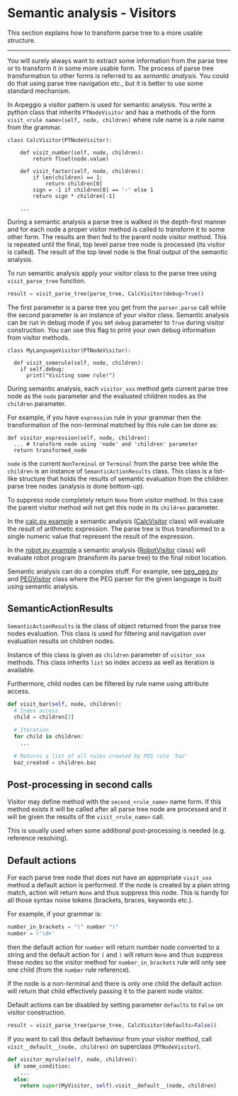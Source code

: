 # Semantic analysis - Visitors

This section explains how to transform parse tree to a more usable structure.

---

You will surely always want to extract some information from the parse tree or
to transform it in some more usable form.  The process of parse tree
transformation to other forms is referred to as *semantic analysis*.  You could
do that using parse tree navigation etc., but it is better to use some standard
mechanism.

In Arpeggio a visitor pattern is used for semantic analysis. You write a python
class that inherits `PTNodeVisitor` and has a methods of the form
`visit_<rule name>(self, node, children)` where rule name is a rule name from
the grammar.

    class CalcVisitor(PTNodeVisitor):

        def visit_number(self, node, children):
            return float(node.value)

        def visit_factor(self, node, children):
            if len(children) == 1:
                return children[0]
            sign = -1 if children[0] == '-' else 1
            return sign * children[-1]

        ...


During a semantic analysis a parse tree is walked in the depth-first manner and
for each node a proper visitor method is called to transform it to some other
form. The results are then fed to the parent node visitor method.  This is
repeated until the final, top level parse tree node is processed (its visitor is
called). The result of the top level node is the final output of the semantic
analysis.


To run semantic analysis apply your visitor class to the parse tree using
`visit_parse_tree` function.

```python
result = visit_parse_tree(parse_tree, CalcVisitor(debug=True))
```

The first parameter is a parse tree you get from the `parser.parse` call while
the second parameter is an instance of your visitor class. Semantic analysis can
be run in debug mode if you set `debug` parameter to `True` during visitor
construction. You can use this flag to print your own debug information from
visitor methods.

    class MyLanguageVisitor(PTNodeVisitor):

      def visit_somerule(self, node, children):
        if self.debug:
          print("Visiting some rule!")

During semantic analysis, each `visitor_xxx` method gets current parse tree node
as the `node` parameter and the evaluated children nodes as the `children`
parameter.

For example, if you have `expression` rule in your grammar then the
transformation of the non-terminal matched by this rule can be done as:

    def visitor_expression(self, node, children):
      ... # transform node using 'node' and 'children' parameter
      return transformed_node


`node` is the current `NonTerminal` or `Terminal` from the parse tree while the
`children` is an instance of `SemanticActionResults` class. This class is a
list-like structure that holds the results of semantic evaluation from the
children parse tree nodes (analysis is done bottom-up).

To suppress node completely return `None` from visitor method. In this case
the parent visitor method will not get this node in its `children` parameter.

In the [calc.py
example](https://github.com/textX/Arpeggio/blob/master/examples/calc/calc.py)
a semantic analysis
([CalcVisitor](https://github.com/textX/Arpeggio/blob/master/examples/calc/calc.py#L31)
class) will evaluate the result of arithmetic expression. The parse tree is thus
transformed to a single numeric value that represent the result of the
expression.

In the [robot.py
example](https://github.com/textX/Arpeggio/tree/master/examples/robot) a
semantic analysis
([RobotVisitor](https://github.com/textX/Arpeggio/blob/master/examples/robot/robot.py#L36)
class) will evaluate robot program (transform its parse tree) to the final robot
location.

Semantic analysis can do a complex stuff. For example, see
[peg_peg.py](https://github.com/textX/Arpeggio/blob/master/examples/peg_peg/peg_peg.py)
and
[PEGVisitor](https://github.com/textX/Arpeggio/blob/master/arpeggio/peg.py#L53)
class where the PEG parser for the given language is built using semantic
analysis.


## SemanticActionResults

`SemanticActionResults` is the class of object returned from the parse tree nodes evaluation.
This class is used for filtering and navigation over evaluation results on children nodes.

Instance of this class is given as `children` parameter of `visitor_xxx`
methods.  This class inherits `list` so index access as well as iteration is
available.

Furthermore, child nodes can be filtered by rule name using attribute access.

```python
def visit_bar(self, node, children):
  # Index access
  child = children[2]

  # Iteration
  for child in children:
    ...

  # Returns a list of all rules created by PEG rule 'baz'
  baz_created = children.baz
```

## Post-processing in second calls

Visitor may define method with the `second_<rule_name>` name form. If this
method exists it will be called after all parse tree node are processed and it
will be given the results of the `visit_<rule_name>` call.

This is usually used when some additional post-processing is needed (e.g.
reference resolving).


## Default actions

For each parse tree node that does not have an appropriate `visit_xxx` method a
default action is performed. If the node is created by a plain string match,
action will return `None` and thus suppress this node. This is handy for all
those syntax noise tokens (brackets, braces, keywords etc.).

For example, if your grammar is:

```python
number_in_brackets = "(" number ")"
number = r'\d+'
```

then the default action for `number` will return number node converted to
a string and the default action for `(` and `)` will return `None` and thus
suppress these nodes so the visitor method for `number_in_brackets` rule will
only see one child (from the `number` rule reference).

If the node is a non-terminal and there is only one child the default action
will return that child effectively passing it to the parent node visitor.

Default actions can be disabled by setting parameter `defaults` to `False` on
visitor construction.

```python
result = visit_parse_tree(parse_tree, CalcVisitor(defaults=False))
```

If you want to call this default behaviour from your visitor method, call
`visit__default__(node, children)` on superclass (`PTNodeVisitor`).

```python
def visitor_myrule(self, node, children):
  if some_condition:
    ...
  else:
    return super(MyVisitor, self).visit__default__(node, children)
```

